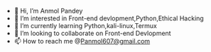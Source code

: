 - 👋 Hi, I’m Anmol Pandey
- 👀 I’m interested in Front-end devlopment,Python,Ethical Hacking
- 🌱 I’m currently learning Python,kali-linux,Termux
- 💞️ I’m looking to collaborate on Front-end Devlopment
- 📫 How to reach me @Panmol607@gmail.com

<!---
Anmolcoding/Anmolcoding is a ✨ special ✨ repository because its `README.md` (this file) appears on your GitHub profile.
You can click the Preview link to take a look at your changes.
--->

